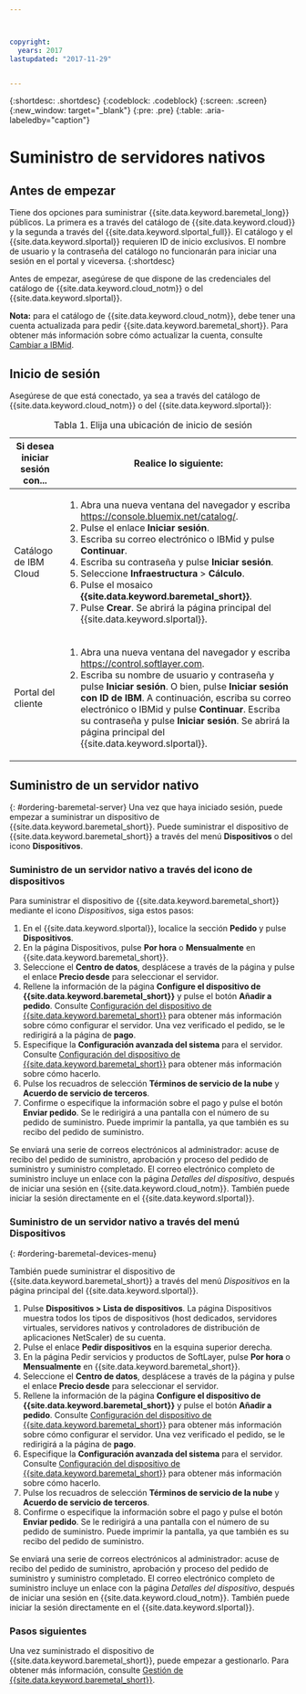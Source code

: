 ```yaml
---



copyright:
  years: 2017
lastupdated: "2017-11-29"


---
```


{:shortdesc: .shortdesc}
{:codeblock: .codeblock}
{:screen: .screen}
{:new_window: target="_blank"}
{:pre: .pre}
{:table: .aria-labeledby="caption"}

# Suministro de servidores nativos

## Antes de empezar
Tiene dos opciones para suministrar {{site.data.keyword.baremetal_long}} públicos. La primera es a través del catálogo de {{site.data.keyword.cloud}} y la segunda a través del {{site.data.keyword.slportal_full}}. El catálogo y el {{site.data.keyword.slportal}} requieren ID de inicio exclusivos. El nombre de usuario y la contraseña del catálogo no funcionarán para iniciar una sesión en el portal y viceversa.
{:shortdesc}

Antes de empezar, asegúrese de que dispone de las credenciales del catálogo de {{site.data.keyword.cloud_notm}} o del {{site.data.keyword.slportal}}.

**Nota:** para el catálogo de {{site.data.keyword.cloud_notm}}, debe tener una cuenta actualizada para pedir {{site.data.keyword.baremetal_short}}. Para obtener más información sobre cómo actualizar la cuenta, consulte [Cambiar a IBMid](https://console.ng.bluemix.net/docs/admin/softlayerlink.html).

## Inicio de sesión
Asegúrese de que está conectado, ya sea a través del catálogo de {{site.data.keyword.cloud_notm}} o del {{site.data.keyword.slportal}}:

  <table>
   <CAPTION>Tabla 1. Elija una ubicación de inicio de sesión</CAPTION>
   <THEAD>
   <TR>
   <th>Si desea iniciar sesión con...</th>
   <th>Realice lo siguiente:</th>
   </TR>
   </THEAD>
   <TBODY>
   <tr>
   <td>Catálogo de IBM Cloud</td>
   <td>
   <ol>
   <li>Abra una nueva ventana del navegador y escriba <a href="https://console.bluemix.net/catalog/">https://console.bluemix.net/catalog/</a>.</li>
   <li>Pulse el enlace <b>Iniciar sesión</b>. </li>
   <li>Escriba su correo electrónico o IBMid y pulse <b>Continuar</b>.</li>
   <li>Escriba su contraseña y pulse <b>Iniciar sesión</b>.</li>
   <li>Seleccione <b>Infraestructura</b> > <b>Cálculo</b>.</li>
   <li>Pulse el mosaico <b>{{site.data.keyword.baremetal_short}}</b>.</li>
   <li>Pulse <b>Crear</b>. Se abrirá la página principal del {{site.data.keyword.slportal}}.</li>
   </ol>
   </td>
   </tr>
   <tr>
   <td>Portal del cliente</td>
   <td>
   <ol>
   <li>Abra una nueva ventana del navegador y escriba <a href="https://control.softlayer.com">https://control.softlayer.com</a>.</li>
   <li>Escriba su nombre de usuario y contraseña y pulse <b>Iniciar sesión</b>. O bien, pulse <b>Iniciar sesión con ID de IBM</b>. A continuación, escriba su correo electrónico o IBMid y pulse <b>Continuar</b>. Escriba su contraseña y pulse <b>Iniciar sesión</b>. Se abrirá la página principal del {{site.data.keyword.slportal}}.</li>
   </ol>
   </td>
   </tr>
   </TBODY>
   </table>

## Suministro de un servidor nativo
{: #ordering-baremetal-server}
Una vez que haya iniciado sesión, puede empezar a suministrar un dispositivo de {{site.data.keyword.baremetal_short}}. Puede suministrar el dispositivo de {{site.data.keyword.baremetal_short}} a través del menú **Dispositivos** o del icono **Dispositivos**.

### Suministro de un servidor nativo a través del icono de dispositivos
Para suministrar el dispositivo de {{site.data.keyword.baremetal_short}} mediante el icono *Dispositivos*, siga estos pasos:

1.  En el {{site.data.keyword.slportal}}, localice la sección **Pedido** y pulse **Dispositivos**.
2.  En la página Dispositivos, pulse **Por hora** o **Mensualmente** en {{site.data.keyword.baremetal_short}}.
3.  Seleccione el **Centro de datos**, desplácese a través de la página y pulse el enlace **Precio desde** para seleccionar el servidor.
4.  Rellene la información de la página **Configure el dispositivo de {{site.data.keyword.baremetal_short}}** y pulse el botón **Añadir a pedido**. Consulte [Configuración del dispositivo de {{site.data.keyword.baremetal_short}}](../bare-metal/configuring.html) para obtener más información sobre cómo configurar el servidor. Una vez verificado el pedido, se le redirigirá a la página de **pago**.
5.  Especifique la **Configuración avanzada del sistema** para el servidor. Consulte [Configuración del dispositivo de {{site.data.keyword.baremetal_short}}](../bare-metal/configuring.html) para obtener más información sobre cómo hacerlo.
6.  Pulse los recuadros de selección **Términos de servicio de la nube** y **Acuerdo de servicio de terceros**.
7.  Confirme o especifique la información sobre el pago y pulse el botón **Enviar pedido**. Se le redirigirá a una pantalla con el número de su pedido de suministro. Puede imprimir la pantalla, ya que también es su recibo del pedido de suministro.

 Se enviará una serie de correos electrónicos al administrador: acuse de recibo del pedido de suministro, aprobación y proceso del pedido de suministro y suministro completado. El correo electrónico completo de suministro incluye un enlace con la página *Detalles del dispositivo*, después de iniciar una sesión en {{site.data.keyword.cloud_notm}}. También puede iniciar la sesión directamente en el {{site.data.keyword.slportal}}.

### Suministro de un servidor nativo a través del menú Dispositivos
{: #ordering-baremetal-devices-menu}

También puede suministrar el dispositivo de {{site.data.keyword.baremetal_short}} a través del menú *Dispositivos* en la página principal del {{site.data.keyword.slportal}}.

1. Pulse **Dispositivos > Lista de dispositivos**. La página Dispositivos muestra todos los tipos de dispositivos (host dedicados, servidores virtuales, servidores nativos y controladores de distribución de aplicaciones NetScaler) de su cuenta.
2. Pulse el enlace **Pedir dispositivos** en la esquina superior derecha.
3. En la página Pedir servicios y productos de SoftLayer, pulse **Por hora** o **Mensualmente** en {{site.data.keyword.baremetal_short}}.
4. Seleccione el **Centro de datos**, desplácese a través de la página y pulse el enlace **Precio desde** para seleccionar el servidor.
5.  Rellene la información de la página **Configure el dispositivo de {{site.data.keyword.baremetal_short}}** y pulse el botón **Añadir a pedido**. Consulte [Configuración del dispositivo de {{site.data.keyword.baremetal_short}}](../bare-metal/configuring.md) para obtener más información sobre cómo configurar el servidor. Una vez verificado el pedido, se le redirigirá a la página de **pago**.
6.  Especifique la **Configuración avanzada del sistema** para el servidor. Consulte [Configuración del dispositivo de {{site.data.keyword.baremetal_short}}](../bare-metal/configuring.md) para obtener más información sobre cómo hacerlo.
7. Pulse los recuadros de selección **Términos de servicio de la nube** y **Acuerdo de servicio de terceros**.
8. Confirme o especifique la información sobre el pago y pulse el botón **Enviar pedido**. Se le redirigirá a una pantalla con el número de su pedido de suministro. Puede imprimir la pantalla, ya que también es su recibo del pedido de suministro.

Se enviará una serie de correos electrónicos al administrador: acuse de recibo del pedido de suministro, aprobación y proceso del pedido de suministro y suministro completado. El correo electrónico completo de suministro incluye un enlace con la página *Detalles del dispositivo*, después de iniciar una sesión en {{site.data.keyword.cloud_notm}}. También puede iniciar la sesión directamente en el {{site.data.keyword.slportal}}.

### Pasos siguientes
Una vez suministrado el dispositivo de {{site.data.keyword.baremetal_short}}, puede empezar a gestionarlo. Para obtener más información, consulte [Gestión de {{site.data.keyword.baremetal_short}}](../bare-metal/managing.html).
